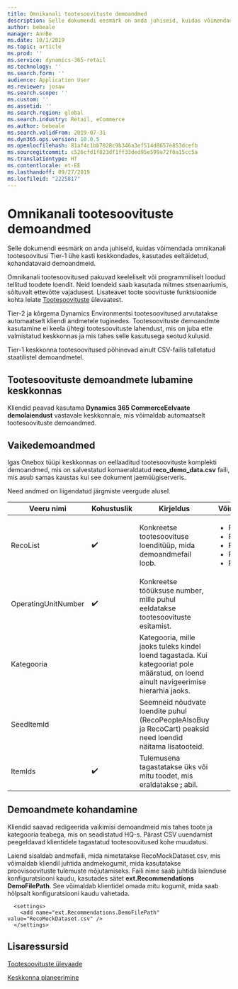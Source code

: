 ```yaml
---
title: Omnikanali tootesoovituste demoandmed
description: Selle dokumendi eesmärk on anda juhiseid, kuidas võimendada omnikanali tootesoovitusi Tier-1 ühe kasti keskkondades, kasutades eeltäidetud, kohandatavaid demoandmeid.
author: bebeale
manager: AnnBe
ms.date: 10/1/2019
ms.topic: article
ms.prod: ''
ms.service: dynamics-365-retail
ms.technology: ''
ms.search.form: ''
audience: Application User
ms.reviewer: josaw
ms.search.scope: ''
ms.custom: ''
ms.assetid: ''
ms.search.region: global
ms.search.industry: Retail, eCommerce
ms.author: bebeale
ms.search.validFrom: 2019-07-31
ms.dyn365.ops.version: 10.0.5
ms.openlocfilehash: 81af4c1bb7828c9b346a3ef514d8657e853dcefb
ms.sourcegitcommit: c526cfd1f823df1ff33ded95e599a72f0a15cc5a
ms.translationtype: HT
ms.contentlocale: et-EE
ms.lasthandoff: 09/27/2019
ms.locfileid: "2225817"
---
```

# <a name="omni-channel-product-recommendations-demo-data"></a>Omnikanali tootesoovituste demoandmed

Selle dokumendi eesmärk on anda juhiseid, kuidas võimendada omnikanali tootesoovitusi Tier-1 ühe kasti keskkondades, kasutades eeltäidetud, kohandatavaid demoandmeid.

Omnikanali tootesoovitused pakuvad keeleliselt või programmiliselt loodud tellitud toodete loendit. Neid loendeid saab kasutada mitmes stsenaariumis, sõltuvalt ettevõtte vajadusest. Lisateavet toote soovituste funktsioonide kohta leiate [Tootesoovituste](product-recommendaitons-overview.md) ülevaatest.

Tier-2 ja kõrgema Dynamics Environmentsi tootesoovitused arvutatakse automaatselt kliendi andmetele tuginedes.
Tootesoovituste demoandmte kasutamine ei keela ühtegi tootesoovituste lahendust, mis on juba ette valmistatud keskkonnas ja mis tahes selle kasutusega seotud kulusid.

Tier-1 keskkonna tootesoovitused põhinevad ainult CSV-failis talletatud staatilistel demoandmetel.

## <a name="enabling-product-recommendations-demo-data-in-an-environment"></a>Tootesoovituste demoandmete lubamine keskkonnas

Kliendid peavad kasutama **Dynamics 365 CommerceEelvaate demolaiendust** vastavale keskkonnale, mis võimaldab automaatselt tootesoovituste demoandmed.

## <a name="default-demo-data"></a>Vaikedemoandmed
Igas Onebox tüüpi keskkonnas on eellaaditud tootesoovituste komplekti demoandmed, mis on salvestatud komaeraldatud **reco_demo_data.csv** faili, mis asub samas kaustas kui see dokument jaemüügiserveris.

Need andmed on liigendatud järgmiste veergude alusel.

| Veeru nimi         | Kohustuslik          | Kirjeldus                                                                                                                                 | Võimalikud väärtused                                                              |
|---------------------|--------------------|---------------------------------------------------------------------------------------------------------------------------------------------|------------------------------------------------------------------------------|
| RecoList            | :heavy_check_mark: | Konkreetse tootesoovituse loenditüüp, mida demoandmefail loob.                                                    | <ul><li>RecoBestSelling</li><li>RecoNew</li><li>RecoTrending</li><li>RecoCart</li><li>RecoPeopleAlsoBuy</li></ul> |
| OperatingUnitNumber | :heavy_check_mark: | Konkreetse tööüksuse number, mille puhul eeldatakse tootesoovituste esitamist.                                        |                                                                              |
| Kategooria            |                    |    Kategooria, mille jaoks tuleks kindel loend tagastada. Kui kategooriat pole määratud, on loend ainult navigeerimise hierarhia jaoks.    |                                                                              |
| SeedItemId          |                    |    Seemneid nõudvate loendite puhul (RecoPeopleAlsoBuy ja RecoCart) peaksid need loendid näitama lisatooteid.            |                                                                              |
| ItemIds             | :heavy_check_mark: | Tulemusena tagastatakse üks või mitu toodet, mis eraldatakse **;** abil.                                                                  |                                                                              |


## <a name="customize-demo-data"></a>Demoandmete kohandamine
Kliendid saavad redigeerida vaikimisi demoandmeid mis tahes toote ja kategooria teabega, mis on seadistatud HQ-s. Pärast CSV uuendamist peegeldavad klientidele tagastatud tootesoovitused kohe muudatusi.

Laiend sisaldab andmefaili, mida nimetatakse RecoMockDataset.csv, mis võimaldab kliendil juhtida andmekogumit, mida kasutatakse proovisoovituste tulemuste mõjutamiseks. Faili nime saab juhtida laienduse konfiguratsiooni kaudu, kasutades sätet **ext.Recommendations DemoFilePath**. See võimaldab klientidel omada mitu kogumit, mida saab hõlpsalt konfiguratsiooni kaudu vahetada.

```
  <settings>
    <add name="ext.Recommendations.DemoFilePath" value="RecoMockDataset.csv" />
  </settings>
```

## <a name="additional-resources"></a>Lisaressursid

[Tootesoovituste ülevaade](product-recommendations-overview.md)

[Keskkonna planeerimine](environment-planning.md)
